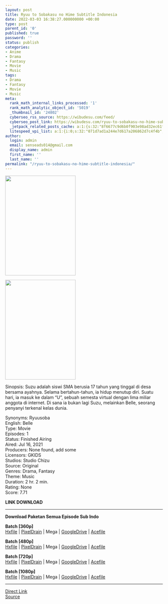 ```yaml
---
layout: post
title: Ryuu to Sobakasu no Hime Subtitle Indonesia
date: 2022-03-03 16:38:27.000000000 +00:00
type: post
parent_id: '0'
published: true
password: ''
status: publish
categories:
- Anime
- Drama
- Fantasy
- Movie
- Music
tags:
- Drama
- Fantasy
- Movie
- Music
meta:
  rank_math_internal_links_processed: '1'
  rank_math_analytic_object_id: '5019'
  _thumbnail_id: '24802'
  cyberseo_rss_source: https://wibudesu.com/feed/
  cyberseo_post_link: https://wibudesu.com/ryuu-to-sobakasu-no-hime-subtitle-indonesia/?utm_source=rss&utm_medium=rss&utm_campaign=ryuu-to-sobakasu-no-hime-subtitle-indonesia
  _jetpack_related_posts_cache: a:1:{s:32:"8f6677c9d6b0f903e98ad32ec61f8deb";a:2:{s:7:"expires";i:1663441319;s:7:"payload";a:3:{i:0;a:1:{s:2:"id";i:28935;}i:1;a:1:{s:2:"id";i:28939;}i:2;a:1:{s:2:"id";i:24989;}}}}
  litespeed_vpi_list: a:1:{i:0;s:32:"071d7ad1a244e7d617a206862d7c4f4b";}
author:
  login: admin
  email: senseads014@gmail.com
  display_name: admin
  first_name: ''
  last_name: ''
permalink: "/ryuu-to-sobakasu-no-hime-subtitle-indonesia/"
---
```

<p><img class="size-full wp-image-107699 aligncenter" src="{{ site.baseurl }}/assets/2022/03/115716.jpg" alt width="225" height="318" /></p>
<div><img class="size-full wp-image-107699 aligncenter" src="{{ site.baseurl }}/assets/2022/03/115716.jpg" alt width="225" height="318" /></div>
<p>Sinopsis: Suzu adalah siswi SMA berusia 17 tahun yang tinggal di desa bersama ayahnya. Selama bertahun-tahun, ia hidup menutup diri. Suatu hari, ia masuk ke dalam “U”, sebuah semesta virtual dengan lima miliar anggota di internet. Di sana ia bukan lagi Suzu, melainkan Belle, seorang penyanyi terkenal kelas dunia.</p>
<p>Synonyms: Ryuusoba<br />English: Belle<br />Type: Movie<br />Episodes: 1<br />Status: Finished Airing<br />Aired: Jul 16, 2021<br />Producers: None found, add some<br />Licensors: GKIDS<br />Studios: Studio Chizu<br />Source: Original<br />Genres: Drama, Fantasy<br />Theme: Music<br />Duration: 2 hr. 2 min.<br />Rating: None<br />Score: 7.71</p>
<p><strong>LINK DOWNLOAD</strong></p>
<hr />
<p><strong>Download Paketan Semua Episode Sub Indo</strong></p>
<p><strong>Batch [360p]</strong><br /><a href="https://hxfile.co/9a0t8n7720b3">Hxfile</a> | <a href="https://pixeldrain.com/u/YYcUoL14">PixelDrain</a> | Mega | <a href="https://drive.google.com/uc?id=15B8G_XISo5-iGBkHI06PGS46OWzzXLJ3">GoogleDrive</a> | <a href="https://acefile.co/f/69013598/wibudesu-si-cantik-dan-si-buruk-rupa-versi-anak-sekolahan-360p-rar">Acefile</a></p>
<p><strong>Batch [480p]</strong><br /><a href="https://hxfile.co/uhk0rw75ug7g">Hxfile</a> | <a href="https://pixeldrain.com/u/bG5XM5zW">PixelDrain</a> | Mega | <a href="https://drive.google.com/uc?id=1ob_NSda4HadHSdlrRt85MuRIF9eOtuzg">GoogleDrive</a> | <a href="https://acefile.co/f/69013599/wibudesu-si-cantik-dan-si-buruk-rupa-versi-anak-sekolahan-480p-rar">Acefile</a></p>
<p><strong>Batch [720p]</strong><br /><a href="https://hxfile.co/lzakcpcfjnbf">Hxfile</a> | <a href="https://pixeldrain.com/u/TfotrPPg">PixelDrain</a> | Mega | <a href="https://drive.google.com/uc?id=1Iwjfq4oDp2NgHNR-jWagEC-UHXx2-VQ3">GoogleDrive</a> | <a href="https://acefile.co/f/69013603/wibudesu-si-cantik-dan-si-buruk-rupa-versi-anak-sekolahan-720p-rar">Acefile</a></p>
<p><strong>Batch [1080p]</strong><br /><a href="https://hxfile.co/vqq3eoz75y3w">Hxfile</a> | <a href="https://pixeldrain.com/u/sSY9zTQA">PixelDrain</a> | Mega | <a href="https://drive.google.com/uc?id=1PWmrVW-Z5VMhffrDpSWnVXJXV_FlOE_-">GoogleDrive</a> | <a href="https://acefile.co/f/69013609/wibudesu-si-cantik-dan-si-buruk-rupa-versi-anak-sekolahan-1080p-rar">Acefile</a></p>
<hr />
<link rel="stylesheet" href="https://cdnjs.cloudflare.com/ajax/libs/font-awesome/4.7.0/css/font-awesome.min.css" />
<div class="divbtn"> <a href="https://handymansurrender.com/fihup8buzv?key=94550f7ce39444073321dde3b8782f97" class="btn"><i class="fa fa-download"></i> Direct Link</a> <br /><a href="https://wibudesu.com/ryuu-to-sobakasu-no-hime-subtitle-indonesia/?utm_source=rss&utm_medium=rss&utm_campaign=ryuu-to-sobakasu-no-hime-subtitle-indonesia">Source</a> </div>
